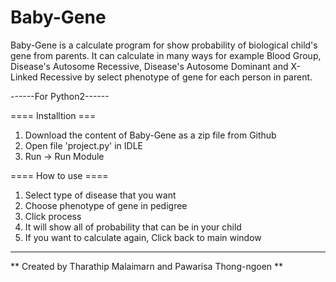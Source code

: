 Baby-Gene
==========================================

Baby-Gene is a calculate program for show probability of biological child's gene from parents.
It can calculate in many ways for example Blood Group, Disease's Autosome Recessive, Disease's Autosome Dominant and X-Linked Recessive by select phenotype of gene for each person in parent.


------For Python2------


==== Installtion ===

  1. Download the content of Baby-Gene as a zip file from Github
  2. Open file 'project.py' in IDLE
  3. Run -> Run Module


==== How to use ====

  1. Select type of disease that you want
  2. Choose phenotype of gene in pedigree
  3. Click process
  4. It will show all of probability that can be in your child
  5. If you want to calculate again, Click back to main window 

------------------------------------------------------------------------------------------------------
** Created by Tharathip Malaimarn and Pawarisa Thong-ngoen **
